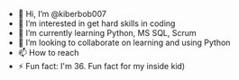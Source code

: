 - 👋 Hi, I’m @kiberbob007
- 👀 I’m interested in get hard skills in coding
- 🌱 I’m currently learning Python, MS SQL, Scrum
- 💞️ I’m looking to collaborate on learning and using Python
- 📫 How to reach 
- ⚡ Fun fact: I'm 36. Fun fact for my inside kid)

<!---
kiberbob007/kiberbob007 is a ✨ special ✨ repository because its `README.md` (this file) appears on your GitHub profile.
You can click the Preview link to take a look at your changes.
--->
